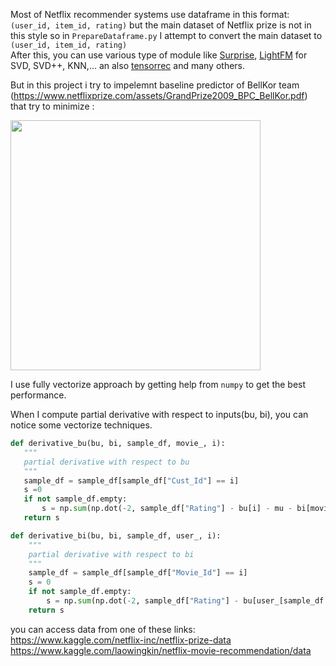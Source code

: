Most of Netflix recommender systems use dataframe in this format:
`(user_id, item_id, rating)`
but the main dataset of Netflix prize is not in this style so in `PrepareDataframe.py` I attempt to convert the main dataset to   
`(user_id, item_id, rating)`  
After this, you can use various type of module like [Surprise](http://surpriselib.com/), [LightFM](https://github.com/lyst/lightfm) for SVD, SVD++, KNN,... an also [tensorrec](https://github.com/jfkirk/tensorrec) and many others.

But in this project i try to impelemnt baseline predictor of BellKor team (https://www.netflixprize.com/assets/GrandPrize2009_BPC_BellKor.pdf) that try to minimize :

<p align="left">
  <img src="https://user-images.githubusercontent.com/19234324/46571650-81c7fa00-c985-11e8-837e-ebe128ab5b14.PNG" width="400"/>
</p>

I use fully vectorize approach by getting help from `numpy` to get the best performance.  

When I compute partial derivative with respect to inputs(bu, bi), you can notice some vectorize techniques.
 
 ```python
def derivative_bu(bu, bi, sample_df, movie_, i):
    """
    partial derivative with respect to bu 
    """
    sample_df = sample_df[sample_df["Cust_Id"] == i]
    s =0
    if not sample_df.empty:
        s = np.sum(np.dot(-2, sample_df["Rating"] - bu[i] - mu - bi[movie_[sample_df.index]])) + (2 * alpha * bu[i])
    return s
```

```python
def derivative_bi(bu, bi, sample_df, user_, i):
    """
    partial derivative with respect to bi 
    """
    sample_df = sample_df[sample_df["Movie_Id"] == i]
    s = 0
    if not sample_df.empty:
        s = np.sum(np.dot(-2, sample_df["Rating"] - bu[user_[sample_df.index]] - mu - bi[i])) + (2 * alpha * bi[i])
    return s
```

you can access data from one of these links:  
https://www.kaggle.com/netflix-inc/netflix-prize-data  
https://www.kaggle.com/laowingkin/netflix-movie-recommendation/data
